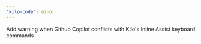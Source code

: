```yaml
---
"kilo-code": minor
---
```


Add warning when Github Copilot conflicts with Kilo's Inline Assist keyboard commands
